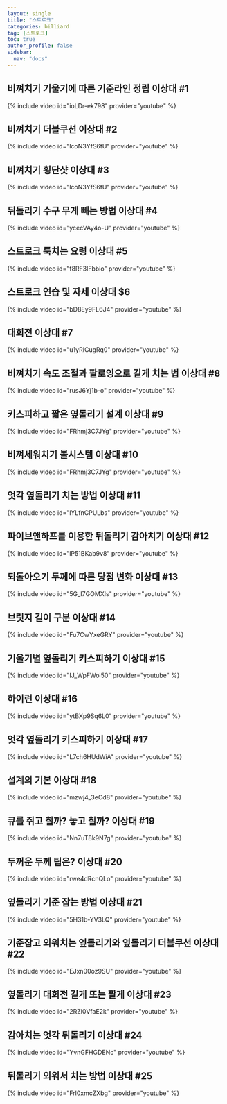 ```yaml
---
layout: single
title: "스트로크"
categories: billiard
tag: [스트로크]
toc: true
author_profile: false
sidebar:
  nav: "docs"
---
```


## 비껴치기 기울기에 따른 기준라인 정립 이상대 #1

{% include video id="ioLDr-ek798" provider="youtube" %}

## 비껴치기 더블쿠션 이상대 #2

{% include video id="lcoN3YfS6tU" provider="youtube" %}

## 비껴치기 횡단샷 이상대 #3

{% include video id="lcoN3YfS6tU" provider="youtube" %}

## 뒤돌리기 수구 무게 빼는 방법 이상대 #4

{% include video id="ycecVAy4o-U" provider="youtube" %}

## 스트로크 툭치는 요령 이상대 #5

{% include video id="f8RF3lFbbio" provider="youtube" %}

## 스트로크 연습 및 자세 이상대 $6

{% include video id="bD8Ey9FL6J4" provider="youtube" %}

## 대회전 이상대 #7

{% include video id="u1yRICugRq0" provider="youtube" %}

## 비껴치기 속도 조절과 팔로잉으로 길게 치는 법 이상대 #8

{% include video id="rusJ6Yj1b-o" provider="youtube" %}

## 키스피하고 짧은 옆돌리기 설계 이상대 #9

{% include video id="FRhmj3C7JYg" provider="youtube" %}

## 비껴세워치기 볼시스템 이상대 #10

{% include video id="FRhmj3C7JYg" provider="youtube" %}

## 엇각 옆돌리기 치는 방법 이상대 #11

{% include video id="lYLfnCPULbs" provider="youtube" %}

## 파이브앤하프를 이용한 뒤돌리기 감아치기 이상대 #12

{% include video id="lP51BKab9v8" provider="youtube" %}

## 되돌아오기 두께에 따른 당점 변화 이상대 #13

{% include video id="5G_I7GOMXIs" provider="youtube" %}

## 브릿지 길이 구분 이상대 #14

{% include video id="Fu7CwYxeGRY" provider="youtube" %}

## 기울기별 옆돌리기 키스피하기 이상대 #15

{% include video id="IJ_WpFWol50" provider="youtube" %}

## 하이런 이상대 #16

{% include video id="ytBXp9Sq6L0" provider="youtube" %}

## 엇각 옆돌리기 키스피하기 이상대 #17

{% include video id="L7ch6HUdWiA" provider="youtube" %}

## 설계의 기본 이상대 #18

{% include video id="mzwj4_3eCd8" provider="youtube" %}

## 큐를 쥐고 칠까? 놓고 칠까? 이상대 #19

{% include video id="Nn7uT8k9N7g" provider="youtube" %}

## 두꺼운 두께 팁은? 이상대 #20

{% include video id="rwe4dRcnQLo" provider="youtube" %}

## 옆돌리기 기준 잡는 방법 이상대 #21

{% include video id="5H31b-YV3LQ" provider="youtube" %}

## 기준잡고 외워치는 옆돌리기와 옆돌리기 더블쿠션 이상대 #22

{% include video id="EJxn00oz9SU" provider="youtube" %}

## 옆돌리기 대회전 길게 또는 짤게 이상대 #23

{% include video id="2RZl0VfaE2k" provider="youtube" %}

## 감아치는 엇각 뒤돌리기 이상대 #24

{% include video id="YvnGFHGDENc" provider="youtube" %}

## 뒤돌리기 외워서 치는 방법 이상대 #25

{% include video id="Frl0xmcZXbg" provider="youtube" %}

